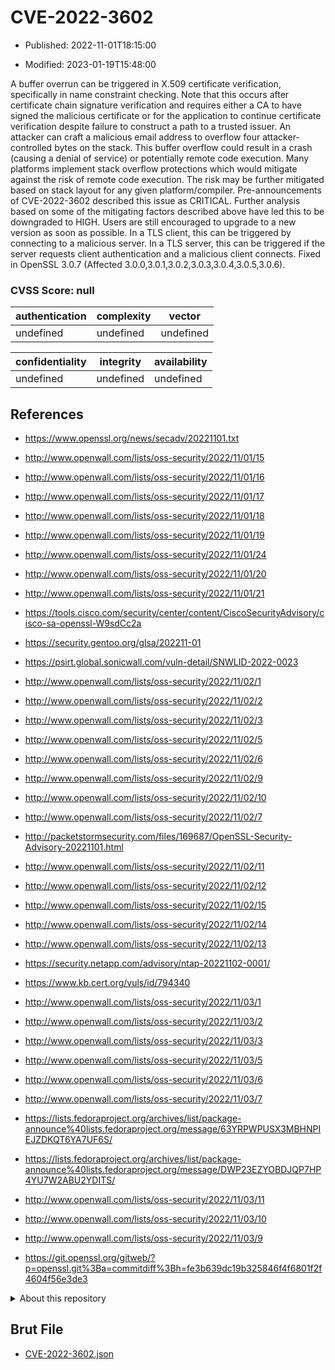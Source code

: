 # CVE-2022-3602

- Published: 2022-11-01T18:15:00

- Modified: 2023-01-19T15:48:00

A buffer overrun can be triggered in X.509 certificate verification, specifically in name constraint checking. Note that this occurs after certificate chain signature verification and requires either a CA to have signed the malicious certificate or for the application to continue certificate verification despite failure to construct a path to a trusted issuer. An attacker can craft a malicious email address to overflow four attacker-controlled bytes on the stack. This buffer overflow could result in a crash (causing a denial of service) or potentially remote code execution. Many platforms implement stack overflow protections which would mitigate against the risk of remote code execution. The risk may be further mitigated based on stack layout for any given platform/compiler. Pre-announcements of CVE-2022-3602 described this issue as CRITICAL. Further analysis based on some of the mitigating factors described above have led this to be downgraded to HIGH. Users are still encouraged to upgrade to a new version as soon as possible. In a TLS client, this can be triggered by connecting to a malicious server. In a TLS server, this can be triggered if the server requests client authentication and a malicious client connects. Fixed in OpenSSL 3.0.7 (Affected 3.0.0,3.0.1,3.0.2,3.0.3,3.0.4,3.0.5,3.0.6).

### CVSS Score: **null**

| authentication | complexity | vector |
| --- | --- | --- |
| undefined | undefined | undefined |

| confidentiality | integrity | availability |
| --- | --- | --- |
| undefined | undefined | undefined |

## References

* https://www.openssl.org/news/secadv/20221101.txt

* http://www.openwall.com/lists/oss-security/2022/11/01/15

* http://www.openwall.com/lists/oss-security/2022/11/01/16

* http://www.openwall.com/lists/oss-security/2022/11/01/17

* http://www.openwall.com/lists/oss-security/2022/11/01/18

* http://www.openwall.com/lists/oss-security/2022/11/01/19

* http://www.openwall.com/lists/oss-security/2022/11/01/24

* http://www.openwall.com/lists/oss-security/2022/11/01/20

* http://www.openwall.com/lists/oss-security/2022/11/01/21

* https://tools.cisco.com/security/center/content/CiscoSecurityAdvisory/cisco-sa-openssl-W9sdCc2a

* https://security.gentoo.org/glsa/202211-01

* https://psirt.global.sonicwall.com/vuln-detail/SNWLID-2022-0023

* http://www.openwall.com/lists/oss-security/2022/11/02/1

* http://www.openwall.com/lists/oss-security/2022/11/02/2

* http://www.openwall.com/lists/oss-security/2022/11/02/3

* http://www.openwall.com/lists/oss-security/2022/11/02/5

* http://www.openwall.com/lists/oss-security/2022/11/02/6

* http://www.openwall.com/lists/oss-security/2022/11/02/9

* http://www.openwall.com/lists/oss-security/2022/11/02/10

* http://www.openwall.com/lists/oss-security/2022/11/02/7

* http://packetstormsecurity.com/files/169687/OpenSSL-Security-Advisory-20221101.html

* http://www.openwall.com/lists/oss-security/2022/11/02/11

* http://www.openwall.com/lists/oss-security/2022/11/02/12

* http://www.openwall.com/lists/oss-security/2022/11/02/15

* http://www.openwall.com/lists/oss-security/2022/11/02/14

* http://www.openwall.com/lists/oss-security/2022/11/02/13

* https://security.netapp.com/advisory/ntap-20221102-0001/

* https://www.kb.cert.org/vuls/id/794340

* http://www.openwall.com/lists/oss-security/2022/11/03/1

* http://www.openwall.com/lists/oss-security/2022/11/03/2

* http://www.openwall.com/lists/oss-security/2022/11/03/3

* http://www.openwall.com/lists/oss-security/2022/11/03/5

* http://www.openwall.com/lists/oss-security/2022/11/03/6

* http://www.openwall.com/lists/oss-security/2022/11/03/7

* https://lists.fedoraproject.org/archives/list/package-announce%40lists.fedoraproject.org/message/63YRPWPUSX3MBHNPIEJZDKQT6YA7UF6S/

* https://lists.fedoraproject.org/archives/list/package-announce%40lists.fedoraproject.org/message/DWP23EZYOBDJQP7HP4YU7W2ABU2YDITS/

* http://www.openwall.com/lists/oss-security/2022/11/03/11

* http://www.openwall.com/lists/oss-security/2022/11/03/10

* http://www.openwall.com/lists/oss-security/2022/11/03/9

* https://git.openssl.org/gitweb/?p=openssl.git%3Ba=commitdiff%3Bh=fe3b639dc19b325846f4f6801f2f4604f56e3de3

<details>
<summary>About this repository</summary> 

  This repository is part of the project [Live Hack CVE](https://github.com/Live-Hack-CVE). Main website can be found [www.live-hack.org](https://www.live-hack.org) 
  
  Made by [Sn0wAlice](https://github.com/Sn0wAlice) for the people that care about security and need to have a feed of the latest CVEs. Hope you enjoy it, don't forget to star the repo and follow me on [Twitter](https://twitter.com/Sn0wAlice) and [Github](https://github.com/Sn0wAlice). And that is my [personnal website](https://www.alice-snow.me/)

  - [Home Page](https://github.com/Live-Hack-CVE)
  - [Framework](https://github.com/Live-Hack-CVE/cve-framework)
  - [CVE database](https://github.com/Live-Hack-CVE/full_database)
  - [Changelog](https://github.com/Live-Hack-CVE/Changelog)
</details>

## Brut File

* [CVE-2022-3602.json](https://raw.githubusercontent.com/Live-Hack-CVE/full_database/main/cves/2022/CVE-2022-3602.json)

